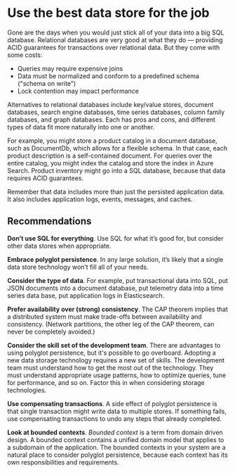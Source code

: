 # Use the best data store for the job

Gone are the days when you would just stick all of your data into a big SQL database. 
Relational databases are very good at what they do &mdash; providing ACID guarantees for transactions over relational data. But they come with some costs:

- Queries may require expensive joins
- Data must be normalized and conform to a predefined schema ("schema on write")
- Lock contention may impact performance

Alternatives to relational databases include key/value stores, document databases, search engine databases, time series databases, column family databases, and graph databases. Each has pros and cons, and different types of data fit more naturally into one or another. 

For example, you might store a product catalog in a document database, such as DocumentDb, which allows for a flexible schema. In that case, each product description is a self-contained document. For queries over the entire catalog, you might index the catalog and store the index in Azure Search. Product inventory might go into a SQL database, because that data requires ACID guarantees.

Remember that data includes more than just the persisted application data. It also includes application logs, events, messages, and caches.

## Recommendations

**Don’t use SQL for everything**. Use SQL for what it’s good for, but consider other data stores when appropriate. 

**Embrace polyglot persistence**. In any large solution, it’s likely that a single data store technology won’t fill all of your needs. 

**Consider the type of data**. For example, put transactional data into SQL, put JSON documents into a document database, put telemetry data into a time series data base, put application logs in Elasticsearch.

**Prefer availability over (strong) consistency**. The CAP theorem implies that a distributed system must make trade-offs between availability and consistency. (Network partitions, the other leg of the CAP theorem, can never be completely avoided.)  

**Consider the skill set of the development team**. There are advantages to using polyglot persistence, but it's possible to go overboard. Adopting a new data storage technology requires a new set of skills. The development team must understand how to get the most out of the technology. They must understand appropriate usage patterns, how to optimize queries, tune for performance, and so on. Factor this in when considering storage technologies. 

**Use compensating transactions**. A side effect of polyglot persistence is that single transaction might write data to multiple stores. If something fails, use compensating transactions to undo any steps that already completed.

**Look at bounded contexts**. *Bounded context* is a term from domain driven design. A bounded context contains a unified domain model that applies to a subdomain of the application. The bounded contexts in your system are a natural place to consider polyglot persistence, because each context has its own responsibilities and requirements. 
